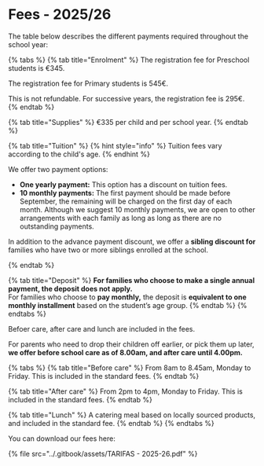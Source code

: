 # Fees - 2025/26

The table below describes the different payments required throughout the school year:

{% tabs %}
{% tab title="Enrolment" %}
The registration fee for Preschool students is €345.&#x20;

The registration fee for Primary students is 545€.

This is not refundable. For successive years, the registration fee is 295€.
{% endtab %}

{% tab title="Supplies" %}
€335 per child and per school year.
{% endtab %}

{% tab title="Tuition" %}
{% hint style="info" %}
Tuition fees vary according to the child's age.
{% endhint %}

We offer two payment options:

* **One yearly payment:**  This option has a discount on tuition fees.&#x20;
* **10 monthly payments:** The first payment should be made before September, the remaining will be charged on the first day of each month.  Although we suggest 10 monthly payments, we are open to other arrangements with each family as long as long as there are no outstanding payments.

In addition to the advance payment discount, we offer a **sibling discount for** families who have two or more siblings enrolled at the school.


{% endtab %}

{% tab title="Deposit" %}
**For families who choose to make a single annual payment, the deposit does not apply.**\
For families who choose to **pay monthly,** the deposit is **equivalent to one monthly installment** based on the student’s age group.
{% endtab %}
{% endtabs %}

Befoer care, after care and lunch are included in the fees.

For parents who need to drop their children off earlier, or pick them up later, **we offer before school care as of 8.00am, and after care until 4.00pm.**&#x20;

{% tabs %}
{% tab title="Before care" %}
From 8am to 8.45am, Monday to Friday. This is included in the standard fees.&#x20;
{% endtab %}

{% tab title="After care" %}
From 2pm to 4pm, Monday to Friday. This is included in the standard fees.
{% endtab %}

{% tab title="Lunch" %}
A catering meal based on locally sourced products, and included in the standard fee.
{% endtab %}
{% endtabs %}

You can download our fees here:

{% file src="../.gitbook/assets/TARIFAS - 2025-26.pdf" %}

